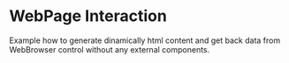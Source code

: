 # WebPage Interaction

Example how to generate dinamically html content and get back data from WebBrowser control without any external components.
